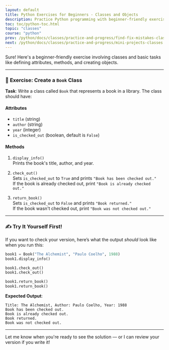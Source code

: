```yaml
---
layout: default
title: Python Exercises for Beginners - Classes and Objects
description: Practice Python programming with beginner-friendly exercises on classes and objects. Learn to define attributes, methods, and create objects with step-by-step tasks.
toc: toc/python-toc.html
topic: "classes"
course: "python"
prev: /python/docs/classes/practice-and-progress/find-fix-mistakes-classes.html
next: /python/docs/classes/practice-and-progress/mini-projects-classes.html
---
```


Sure! Here's a beginner-friendly exercise involving classes and basic tasks like defining attributes, methods, and creating objects.

---

### 🧠 **Exercise: Create a `Book` Class**

**Task**: Write a class called `Book` that represents a book in a library. The class should have:

#### **Attributes**
- `title` (string)
- `author` (string)
- `year` (integer)
- `is_checked_out` (boolean, default is `False`)

#### **Methods**
1. `display_info()`  
   Prints the book's title, author, and year.

2. `check_out()`  
   Sets `is_checked_out` to `True` and prints `"Book has been checked out."`  
   If the book is already checked out, print `"Book is already checked out."`

3. `return_book()`  
   Sets `is_checked_out` to `False` and prints `"Book returned."`  
   If the book wasn't checked out, print `"Book was not checked out."`

---

### ✍️ **Try It Yourself First!**

If you want to check your version, here’s what the output *should* look like when you run this:

```python
book1 = Book("The Alchemist", "Paulo Coelho", 1988)
book1.display_info()

book1.check_out()
book1.check_out()

book1.return_book()
book1.return_book()
```

**Expected Output**:
```
Title: The Alchemist, Author: Paulo Coelho, Year: 1988
Book has been checked out.
Book is already checked out.
Book returned.
Book was not checked out.
```

---

Let me know when you're ready to see the solution — or I can review your version if you write it!